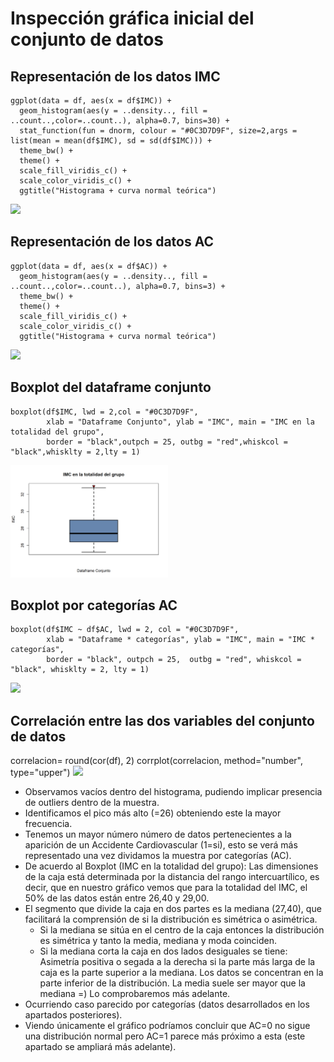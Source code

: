 # Inspección gráfica inicial del conjunto de datos
## Representación de los datos IMC
```
ggplot(data = df, aes(x = df$IMC)) +
  geom_histogram(aes(y = ..density.., fill = ..count..,color=..count..), alpha=0.7, bins=30) +
  stat_function(fun = dnorm, colour = "#0C3D7D9F", size=2,args = list(mean = mean(df$IMC), sd = sd(df$IMC))) +
  theme_bw() + 
  theme() + 
  scale_fill_viridis_c() +
  scale_color_viridis_c() +
  ggtitle("Histograma + curva normal teórica")
 ```
<a href="url"><img src="https://github.com/GuillermoRoyo/EDA/blob/main/Images/Representaci%C3%B3n%20de%20los%20datos%20IMC.png" align="centre" width="50%"></a>
</br>
## Representación de los datos AC
```
ggplot(data = df, aes(x = df$AC)) +
  geom_histogram(aes(y = ..density.., fill = ..count..,color=..count..), alpha=0.7, bins=3) +
  theme_bw() + 
  theme() + 
  scale_fill_viridis_c() +
  scale_color_viridis_c() +
  ggtitle("Histograma + curva normal teórica")
```
<a href="url"><img src="https://github.com/GuillermoRoyo/EDA/blob/main/Images/Representaci%C3%B3n%20de%20los%20datos%20AC.png" align="centre" width="50%"></a>
</br>
## Boxplot del dataframe conjunto
```
boxplot(df$IMC, lwd = 2,col = "#0C3D7D9F",
        xlab = "Dataframe Conjunto", ylab = "IMC", main = "IMC en la totalidad del grupo",
        border = "black",outpch = 25, outbg = "red",whiskcol = "black",whisklty = 2,lty = 1)
```
<a href="url"><img src="https://github.com/GuillermoRoyo/EDA/blob/main/Images/Boxplot%20del%20dataframe%20conjunto.png" align="centre" width="50%"></a>
</br>
## Boxplot por categorías AC
```
boxplot(df$IMC ~ df$AC, lwd = 2, col = "#0C3D7D9F",
        xlab = "Dataframe * categorías", ylab = "IMC", main = "IMC * categorías",
        border = "black", outpch = 25,  outbg = "red", whiskcol = "black", whisklty = 2, lty = 1)
```
<a href="url"><img src="https://github.com/GuillermoRoyo/EDA/blob/main/Images/Boxplot%20por%20categor%C3%ADas%20AC.png" align="centre" width="50%"></a>
</br>
## Correlación entre las dos variables del conjunto de datos
correlacion= round(cor(df), 2)
corrplot(correlacion, method="number", type="upper")
<a href="url"><img src="https://github.com/GuillermoRoyo/EDA/blob/main/Images/Correlaci%C3%B3n%20entre%20las%20dos%20variables%20del%20conjunto%20de%20datos.png" align="centre" width="50%"></a>
</br>
- Observamos vacíos dentro del histograma, pudiendo implicar presencia de outliers dentro de la muestra.
- Identificamos el pico más alto (=26) obteniendo este la mayor frecuencia.
- Tenemos un mayor número número de datos pertenecientes a la aparición de un Accidente Cardiovascular (1=si), esto se verá más representado una vez dividamos la muestra por categorías (AC).
- De acuerdo al Boxplot (IMC en la totalidad del grupo): Las dimensiones de la caja está determinada por la distancia del rango intercuartílico, es decir, que en nuestro gráfico vemos que para la totalidad del IMC, el 50% de las datos están entre 26,40 y 29,00.
- El segmento que divide la caja en dos partes es la mediana (27,40), que facilitará la comprensión de si la distribución es simétrica o asimétrica.
  - Si la mediana se sitúa en el centro de la caja entonces la distribución es simétrica y tanto la media, mediana y moda coinciden.
  - Si la mediana corta la caja en dos lados desiguales se tiene: Asimetría positiva o segada a la derecha si la parte más larga de la caja es la parte superior a la mediana. Los datos se concentran en la parte inferior de la distribución. La media suele ser mayor que la mediana =) Lo comprobaremos más adelante.
- Ocurriendo caso parecido por categorías (datos desarrollados en los apartados posteriores).
- Viendo únicamente el gráfico podríamos concluir que AC=0 no sigue una distribución normal pero AC=1 parece más próximo a esta (este apartado se ampliará más adelante).
